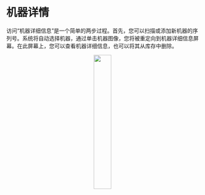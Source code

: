 # 机器详情
访问“机器详细信息”是一个简单的两步过程。首先，您可以扫描或添加新机器的序列号。系统将自动选择机器，通过单击机器图像，您将被重定向到机器详细信息屏幕。在此屏幕上，您可以查看机器详细信息，也可以将其从库存中删除。

<p align="center"><img src="https://i.imgur.com/KimphwK.gif" width="30%"></p>